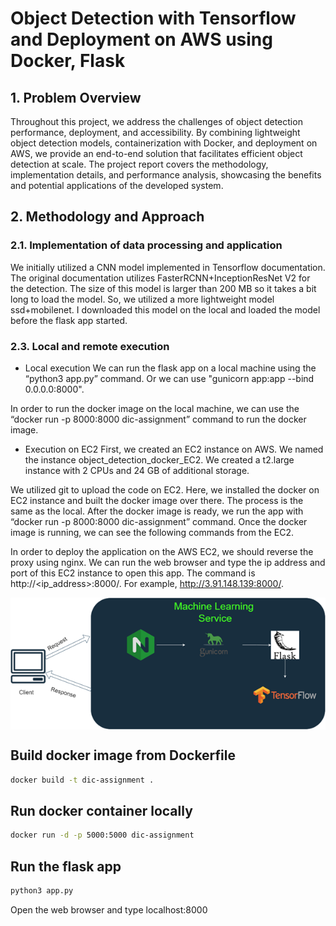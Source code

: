 # Object Detection with Tensorflow and Deployment on AWS using Docker, Flask
## 1. Problem Overview
Throughout this project, we address the challenges of object detection performance, deployment, and accessibility. By combining lightweight object detection models, containerization with Docker, and deployment on AWS, we provide an end-to-end solution that facilitates efficient object detection at scale. The project report covers the methodology, implementation details, and performance analysis, showcasing the benefits and potential applications of the developed system.

## 2. Methodology and Approach
### 2.1. Implementation of data processing and application
We initially utilized a CNN model implemented in Tensorflow documentation. The original documentation utilizes FasterRCNN+InceptionResNet V2 for the detection. The size of this model is larger than 200 MB so it takes a bit long to load the model. So, we utilized a more lightweight model ssd+mobilenet. I downloaded this model on the local and loaded the model before the flask app started.

### 2.3. Local and remote execution
- Local execution
We can run the flask app on a local machine using the “python3 app.py” command. Or we can use "gunicorn app:app --bind 0.0.0.0:8000".

In order to run the docker image on the local machine, we can use the “docker run -p 8000:8000 dic-assignment” command to run the docker image.

- Execution on EC2
First, we created an EC2 instance on AWS. We named the instance object_detection_docker_EC2. We created a t2.large instance with 2 CPUs and 24 GB of additional storage.

We utilized git to upload the code on EC2. Here, we installed the docker on EC2 instance and built the docker image over there. The process is the same as the local. After the docker image is ready, we run the app with “docker run -p 8000:8000 dic-assignment” command. Once the docker image is running, we can see the following commands from the EC2.

In order to deploy the application on the AWS EC2, we should reverse the proxy using nginx. We can run the web browser and type the ip address and port of this EC2 instance to open this app. The command is http://<ip_address>:8000/. For example, http://3.91.148.139:8000/.

<img align="center" src="images/diagram.png"/>

## Build docker image from Dockerfile
```bash
docker build -t dic-assignment .
```

## Run docker container locally
```bash
docker run -d -p 5000:5000 dic-assignment
```

## Run the flask app
```bash
python3 app.py
```

Open the web browser and type localhost:8000

